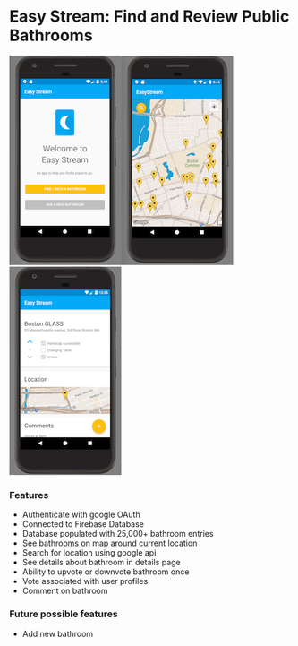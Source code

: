 # Easy Stream: Find and Review Public Bathrooms
<img src="/rez/easysplash.png"><img src="/rez/easymap.png"><img src="/rez/easydetails.png">

### Features
- Authenticate with google OAuth
- Connected to Firebase Database
- Database populated with 25,000+ bathroom entries
- See bathrooms on map around current location
- Search for location using google api
- See details about bathroom in details page
- Ability to upvote or downvote bathroom once
- Vote associated with user profiles
- Comment on bathroom

### Future possible features 
- Add new bathroom



